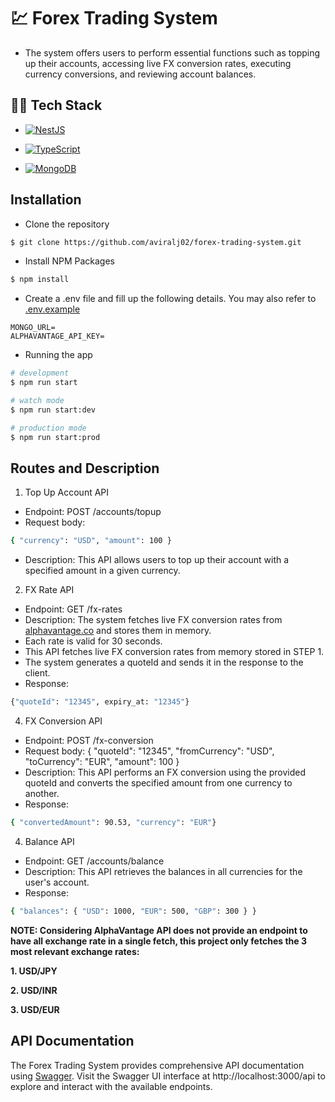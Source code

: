 # 💹 Forex Trading System

- The system offers users to perform essential functions such as topping up their accounts, accessing live FX conversion rates, executing currency conversions, and reviewing account balances.

## 🧑‍💻 Tech Stack

- [![NestJS](https://img.shields.io/badge/nestjs-%23E0234E.svg?style=for-the-badge&logo=nestjs&logoColor=white)](https://nestjs.com/)

- [![TypeScript](https://img.shields.io/badge/typescript-%23007ACC.svg?style=for-the-badge&logo=typescript&logoColor=white)](https://www.typescriptlang.org/)

* [![MongoDB](https://img.shields.io/badge/MongoDB-%234ea94b.svg?style=for-the-badge&logo=mongodb&logoColor=white)](https://www.mongodb.com/)

## Installation

- Clone the repository

```bash
$ git clone https://github.com/aviralj02/forex-trading-system.git
```

- Install NPM Packages

```bash
$ npm install
```

- Create a .env file and fill up the following details. You may also refer to [.env.example](./.env.example)

```
MONGO_URL=
ALPHAVANTAGE_API_KEY=
```

- Running the app

```bash
# development
$ npm run start

# watch mode
$ npm run start:dev

# production mode
$ npm run start:prod
```

## Routes and Description

1. Top Up Account API

- Endpoint: POST /accounts/topup
- Request body:

```bash
{ "currency": "USD", "amount": 100 }
```

- Description: This API allows users to top up their account with a specified amount in a given currency.

2. FX Rate API

- Endpoint: GET /fx-rates
- Description: The system fetches live FX conversion rates from [alphavantage.co](<(https://www.alphavantage.co)>) and stores
  them in memory.
- Each rate is valid for 30 seconds.
- This API fetches live FX conversion rates from memory
  stored in STEP 1.
- The system generates a quoteId and sends it in the response to the
  client.
- Response:

```bash
{"quoteId": "12345", expiry_at: "12345"}
```

4. FX Conversion API

- Endpoint: POST /fx-conversion
- Request body: { "quoteId": "12345", "fromCurrency": "USD",
  "toCurrency": "EUR", "amount": 100 }
- Description: This API performs an FX conversion using the provided
  quoteId and converts the specified amount from one currency to
  another.
- Response:

```bash
{ "convertedAmount": 90.53, "currency": "EUR"}
```

4. Balance API

- Endpoint: GET /accounts/balance
- Description: This API retrieves the balances in all currencies for the
  user's account.
- Response:

```bash
{ "balances": { "USD": 1000, "EUR": 500, "GBP": 300 } }
```

**NOTE: Considering AlphaVantage API does not provide an endpoint to have all exchange rate in a single fetch, this project only fetches the 3 most relevant exchange rates:**

**1. USD/JPY**

**2. USD/INR**

**3. USD/EUR**

## API Documentation

The Forex Trading System provides comprehensive API documentation using [Swagger](https://swagger.io/). Visit the Swagger UI interface at http://localhost:3000/api to explore and interact with the available endpoints.
